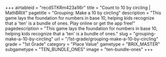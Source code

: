 +++
airtableid = "recdSTKRm423a1l6r"
title = "Count to 10 by circling | MathBRIX"
pagetitle = "Grouping: Make a 10 by circling"
description = "This game lays the foundation for numbers in base 10, helping kids recognize that a 'ten' is a bundle of ones. Play online or get the app free!"
pagedescription = "This game lays the foundation for numbers in base 10, helping kids recognize that a 'ten' is a bundle of ones."
slug = "grouping-make-a-10-by-circling"
url = "/1st-grade/grouping-make-a-10-by-circling"
grade = "1st Grade"
category = "Place Value"
gametype = "BRIX_MASTER"
subgametype = "TEN_BUNDLE_ONES"
image = "ten-bundle-ones"
+++